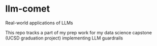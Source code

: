 # llm-comet

Real-world applications of LLMs

This repo tracks a part of my prep work for my data science capstone (UCSD graduation project) implementing LLM guardrails
